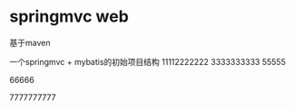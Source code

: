 # springmvc web

基于maven

一个springmvc + mybatis的初始项目结构
 11112222222
3333333333
55555

66666

7777777777
